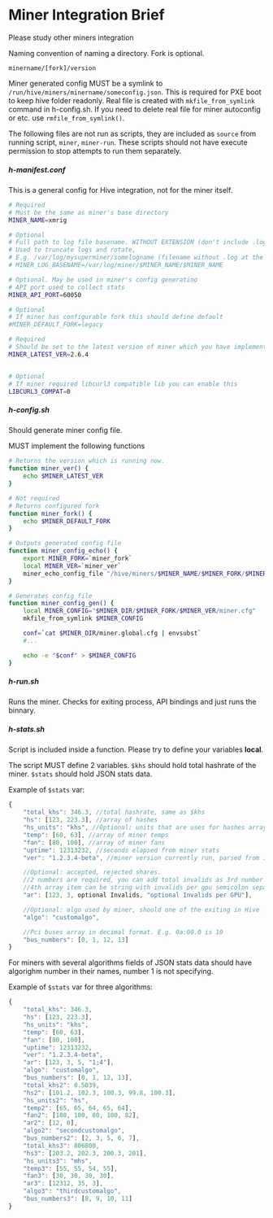 # Miner Integration Brief

Please study other miners integration

Naming convention of naming a directory. Fork is optional.
```
minername/[fork]/version
```


Miner generated config MUST be a symlink to `/run/hive/miners/minername/someconfig.json`.
This is required for PXE boot to keep hive folder readonly.
Real file is created with `mkfile_from_symlink` command in h-config.sh.
If you need to delete real file for miner autoconfig or etc. use `rmfile_from_symlink()`.


The following files are not run as scripts, they are included as `source` from running script, `miner`, `miner-run`.
These scripts should not have execute permission to stop attempts to run them separately.

##### h-manifest.conf
This is a general config for Hive integration, not for the miner itself.
```bash
# Required
# Must be the same as miner's base directory
MINER_NAME=xmrig

# Optional
# Full path to log file basename. WITHOUT EXTENSION (don't include .log at the end)
# Used to truncate logs and rotate,
# E.g. /var/log/mysuperminer/somelogname (filename without .log at the end)
# MINER_LOG_BASENAME=/var/log/miner/$MINER_NAME/$MINER_NAME

# Optional. May be used in miner's config generatino
# API port used to collect stats
MINER_API_PORT=60050

# Optional
# If miner has configurable fork this should define default
#MINER_DEFAULT_FORK=legacy

# Required
# Should be set to the latest version of miner which you have implemented
MINER_LATEST_VER=2.6.4


# Optional
# If miner required libcurl3 compatible lib you can enable this
LIBCURL3_COMPAT=0
```

##### h-config.sh
Should generate miner config file.

MUST implement the following functions
```bash
# Returns the version which is running now.
function miner_ver() {
	echo $MINER_LATEST_VER
}

# Not required
# Returns configured fork
function miner_fork() {
	echo $MINER_DEFAULT_FORK
}

# Outputs generated config file
function miner_config_echo() {
	export MINER_FORK=`miner_fork`
	local MINER_VER=`miner_ver`
	miner_echo_config_file "/hive/miners/$MINER_NAME/$MINER_FORK/$MINER_VER/miner.cfg"
}

# Generates config file
function miner_config_gen() {
	local MINER_CONFIG="$MINER_DIR/$MINER_FORK/$MINER_VER/miner.cfg"
	mkfile_from_symlink $MINER_CONFIG

	conf=`cat $MINER_DIR/miner.global.cfg | envsubst`
	#...

	echo -e "$conf" > $MINER_CONFIG
}
```


##### h-run.sh
Runs the miner. Checks for exiting process, API bindings and just runs the binnary.



##### h-stats.sh
Script is included inside a function.
Please try to define your variables **local**.

The script MUST define 2 variables.
`$khs` should hold total hashrate of the miner.
`$stats` should hold JSON stats data.


Example of `$stats` var:
```javascript
{
	"total_khs": 346.3, //total hashrate, same as $khs
	"hs": [123, 223.3], //array of hashes
	"hs_units": "khs", //Optional: units that are uses for hashes array, "hs", "khs", "mhs", ... Default "khs".   
	"temp": [60, 63], //array of miner temps
	"fan": [80, 100], //array of miner fans
	"uptime": 12313232, //seconds elapsed from miner stats
	"ver": "1.2.3.4-beta", //miner version currently run, parsed from it's API or manifest

	//Optional: accepted, rejected shares.
	//2 numbers are required, you can add total invalids as 3rd number
	//4th array item can be string with invalids per gpu semicolon separated in order of bus_numbers, e.g. "0;1;0;5" where 5 is for 13th pci bus
	"ar": [123, 3, optional Invalids, "optional Invalids per GPU"],

	//Optional: algo used by miner, should one of the exiting in Hive
	"algo": "customalgo",

	//Pci buses array in decimal format. E.g. 0a:00.0 is 10
	"bus_numbers": [0, 1, 12, 13]
}
```

For miners with several algorithms fields of JSON stats data should have algorighm number in their names, number 1 is not specifying.

Example of `$stats` var for three algorithms:
```javascript
{
	"total_khs": 346.3,
	"hs": [123, 223.3],
	"hs_units": "khs",
	"temp": [60, 63],
	"fan": [80, 100],
	"uptime": 12313232,
	"ver": "1.2.3.4-beta",
	"ar": [123, 3, 5, "1;4"],
	"algo": "customalgo",
	"bus_numbers": [0, 1, 12, 13],
	"total_khs2": 0.5039,
	"hs2": [101.2, 102.3, 100.3, 99.8, 100.3],
	"hs_units2": "hs",
	"temp2": [65, 65, 64, 65, 64],
	"fan2": [100, 100, 80, 100, 82],
	"ar2": [12, 0],
	"algo2": "secondcustomalgo",
	"bus_numbers2": [2, 3, 5, 6, 7],
	"total_khs3": 806800,
	"hs3": [203.2, 202.3, 200.3, 201],
	"hs_units3": "mhs",
	"temp3": [55, 55, 54, 55],
	"fan3": [30, 30, 30, 30],
	"ar3": [12312, 35, 3],
	"algo3": "thirdcustomalgo",
	"bus_numbers3": [8, 9, 10, 11]
}
```
